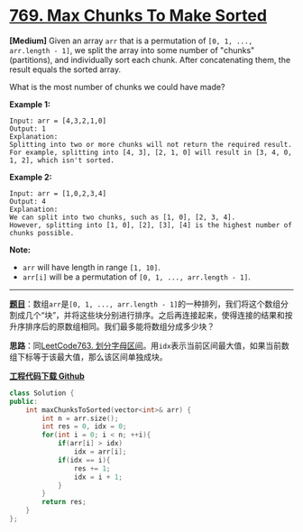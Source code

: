 # [769. Max Chunks To Make Sorted](https://leetcode.com/problems/max-chunks-to-make-sorted/)

**[Medium]** Given an array `arr` that is a permutation of `[0, 1, ..., arr.length - 1]`, we split the array into some number of "chunks" (partitions), and individually sort each chunk. After concatenating them, the result equals the sorted array.

What is the most number of chunks we could have made?

**Example 1:**

```
Input: arr = [4,3,2,1,0]
Output: 1
Explanation:
Splitting into two or more chunks will not return the required result.
For example, splitting into [4, 3], [2, 1, 0] will result in [3, 4, 0, 1, 2], which isn't sorted.
```

**Example 2:**

```
Input: arr = [1,0,2,3,4]
Output: 4
Explanation:
We can split into two chunks, such as [1, 0], [2, 3, 4].
However, splitting into [1, 0], [2], [3], [4] is the highest number of chunks possible.
```

**Note:**

- `arr` will have length in range `[1, 10]`.
- `arr[i]` will be a permutation of `[0, 1, ..., arr.length - 1]`.

-----

**[题目](https://leetcode-cn.com/problems/max-chunks-to-make-sorted/)**：数组`arr`是`[0, 1, ..., arr.length - 1]`的一种排列，我们将这个数组分割成几个“块”，并将这些块分别进行排序。之后再连接起来，使得连接的结果和按升序排序后的原数组相同。我们最多能将数组分成多少块？

**思路**：同[LeetCode763. 划分字母区间](https://blog.csdn.net/grllery/article/details/100026538)。用`idx`表示当前区间最大值，如果当前数组下标等于该最大值，那么该区间单独成块。

[**工程代码下载 Github**](https://github.com/shenkh/leetcode)

```cpp
class Solution {
public:
    int maxChunksToSorted(vector<int>& arr) {
        int n = arr.size();
        int res = 0, idx = 0;
        for(int i = 0; i < n; ++i){
            if(arr[i] > idx)
                idx = arr[i];
            if(idx == i){
                res += 1;
                idx = i + 1;
            }
        }
        return res;
    }
};
```
